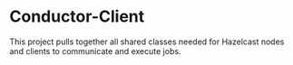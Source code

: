 Conductor-Client
=======================

This project pulls together all shared classes needed for Hazelcast nodes and clients to communicate and execute jobs.
